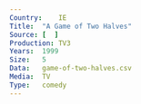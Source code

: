 ```yaml
---
Country:	IE
Title:	"A Game of Two Halves"
Source:	[  ]
Production:	TV3
Years:	1999
Size:	5
Data:	game-of-two-halves.csv
Media:	TV
Type:	comedy
---
```

